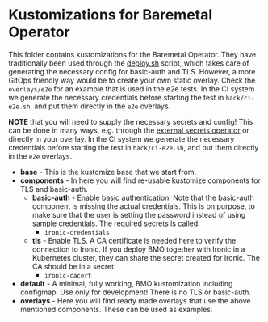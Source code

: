 # Kustomizations for Baremetal Operator

This folder contains kustomizations for the Baremetal Operator. They have
traditionally been used through the [deploy.sh](../tools/deploy.sh) script,
which takes care of generating the necessary config for basic-auth and TLS.
However, a more GitOps friendly way would be to create your own static overlay.
Check the `overlays/e2e` for an example that is used in the e2e tests.
In the CI system we generate the necessary credentials before starting the test
in `hack/ci-e2e.sh`, and put them directly in the `e2e` overlays.

**NOTE** that you will need to supply the necessary secrets and config! This can
be done in many ways, e.g. through the
[external secrets operator](https://external-secrets.io/latest/) or directly in
your overlay.
In the CI system we generate the necessary credentials before starting the test
in `hack/ci-e2e.sh`, and put them directly in the `e2e` overlays.

- **base** - This is the kustomize base that we start from.
- **components** - In here you will find re-usable kustomize components for TLS
  and basic-auth.
   - **basic-auth** - Enable basic authentication. Note that the basic-auth
      component is missing the actual credentials. This is on purpose, to make
      sure that the user is setting the password instead of using sample
      credentials. The required secrets is called:
      - `ironic-credentials`
   - **tls** - Enable TLS. A CA certificate is needed here to verify the
      connection to Ironic. If you deploy BMO together with Ironic in a
      Kubernetes cluster, they can share the secret created for Ironic. The CA
      should be in a secret:
      - `ironic-cacert`
- **default** - A minimal, fully working, BMO kustomization including configmap.
   Use only for development! There is no TLS or basic-auth.
- **overlays** - Here you will find ready made overlays that use the above
   mentioned components. These can be used as examples.
